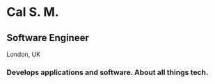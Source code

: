 # Cal  S. M.

Software Engineer
----
London, UK
### Develops applications and software.  About all things tech.


